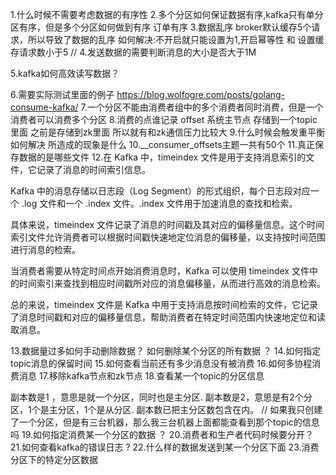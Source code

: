 1.什么时候不需要考虑数据的有序性
2.多个分区如何保证数据有序,kafka只有单分区有序，但是多个分区如何做到有序 订单有序
3.数据乱序 broker默认缓存5个请求，所以导致了数据的乱序
如何解决:不开启就只能设置为1,开启幂等性 和 设置缓存请求数小于5
// 4.发送数据的需要判断消息的大小是否大于1M

5.kafka如何高效读写数据？

6.需要实际测试里面的例子
https://blog.wolfogre.com/posts/golang-consume-kafka/
7.一个分区不能由消费者组中的多个消费者同时消费，但是一个消费者可以消费多个分区
8.消费的点谁记录 offset 系统主节点 存储到一个topic里面 之前是存储到zk里面  所以就有和zk通信压力比较大
9.什么时候会触发重平衡 如何解决 所造成的现象是什么
10.__consumer_offsets主题一共有50个
11.真正保存数据的是哪些文件
12.在 Kafka 中，timeindex 文件是用于支持消息索引的文件，它记录了消息的时间索引信息。

Kafka 中的消息存储以日志段（Log Segment）的形式组织，每个日志段对应一个 .log 文件和一个 .index 文件。.index 文件用于加速消息的查找和检索。

具体来说，timeindex 文件记录了消息的时间戳及其对应的偏移量信息。这个时间索引文件允许消费者可以根据时间戳快速地定位消息的偏移量，以支持按时间范围进行消息的检索。

当消费者需要从特定时间点开始消费消息时，Kafka 可以使用 timeindex 文件中的时间索引来查找到相应时间戳所对应的消息偏移量，从而进行高效的消息检索。

总的来说，timeindex 文件是 Kafka 中用于支持消息按时间检索的文件，它记录了消息时间戳和对应的偏移量信息，帮助消费者在特定时间范围内快速地定位和读取消息。

13.数据量过多如何手动删除数据？ 如何删除某个分区的所有数据 ？
14.如何指定topic消息的保留时间
15.如何查看当前还有多少消息没有被消费
16.如何多协程消费消息
17.移除kafka节点和zk节点
18.查看某一个topic的分区信息

副本数是1 ，意思是就一个分区，同时也是主分区. 副本数是2，意思是有2个分区，1个是主分区，1个是从分区. 副本数已把主分区数包含在内。
// 如果我只创建了一个分区，但是有三台机器，那么我三台机器上面都能查看到那个topic的信息吗
19.如何指定消费某一个分区的数据 ？
20.消费者和生产者代码时候要分开？ 
21.如何查看kafka的错误日志 ?
22.什么样的数据发送到某一个分区下面
23.消费分区下的特定分区数据
